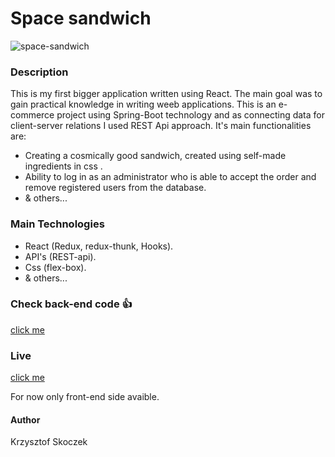 # Space sandwich
![space-sandwich](https://user-images.githubusercontent.com/47790273/92449372-414d0880-f1ba-11ea-92e8-f19cdd06c29d.png)

### Description
This is my first bigger application written using React. The main goal was to gain practical knowledge in writing weeb applications. This is an e-commerce project using Spring-Boot technology and as connecting data for client-server relations I used REST Api approach.  It's main functionalities are:
- Creating a cosmically good sandwich, created using self-made ingredients in css .
- Ability to log in as an administrator who is able to accept the order and remove registered users from the database.
- & others...

### Main Technologies 
- React (Redux, redux-thunk, Hooks).
- API's (REST-api).
- Css (flex-box).
- & others...

### Check back-end code :+1:
[click me](https://github.com/jumper2210/space_sandwich-server_side)

### Live
[click me](https://trusting-hopper-468785.netlify.app/)

For now only front-end side avaible.
#### Author
Krzysztof Skoczek
